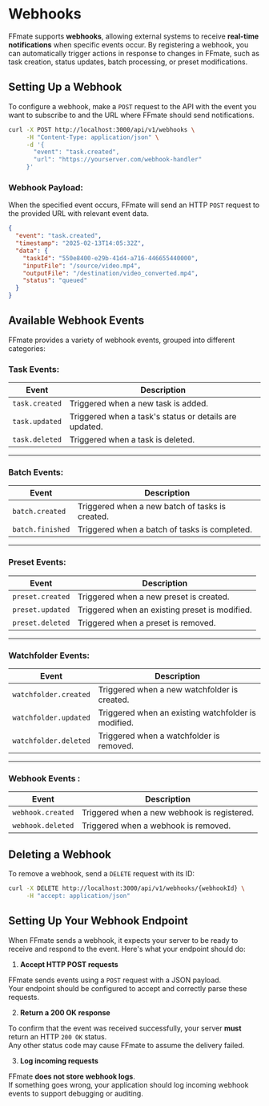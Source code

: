 # Webhooks

FFmate supports **webhooks**, allowing external systems to receive **real-time notifications** when specific events occur. By registering a webhook, you can automatically trigger actions in response to changes in FFmate, such as task creation, status updates, batch processing, or preset modifications.

## Setting Up a Webhook  

To configure a webhook, make a `POST` request to the API with the event you want to subscribe to and the URL where FFmate should send notifications.

```sh
curl -X POST http://localhost:3000/api/v1/webhooks \
     -H "Content-Type: application/json" \
     -d '{
       "event": "task.created",
       "url": "https://yourserver.com/webhook-handler"
     }'
```

### Webhook Payload:
When the specified event occurs, FFmate will send an HTTP `POST` request to the provided URL with relevant event data.

```json
{
  "event": "task.created",
  "timestamp": "2025-02-13T14:05:32Z",
  "data": {
    "taskId": "550e8400-e29b-41d4-a716-446655440000",
    "inputFile": "/source/video.mp4",
    "outputFile": "/destination/video_converted.mp4",
    "status": "queued"
  }
}
```

## Available Webhook Events  

FFmate provides a variety of webhook events, grouped into different categories:

### Task Events:

| Event              | Description |
|--------------------|-------------|
| `task.created`    | Triggered when a new task is added. |
| `task.updated`    | Triggered when a task's status or details are updated. |
| `task.deleted`    | Triggered when a task is deleted. |

---

### Batch Events:

| Event              | Description |
|--------------------|-------------|
| `batch.created`   | Triggered when a new batch of tasks is created. |
| `batch.finished`  | Triggered when a batch of tasks is completed. |

---

### Preset Events:

| Event              | Description |
|--------------------|-------------|
| `preset.created`  | Triggered when a new preset is created. |
| `preset.updated`  | Triggered when an existing preset is modified. |
| `preset.deleted`  | Triggered when a preset is removed. |

---

### Watchfolder Events:
| Event                  | Description |
|------------------------|-------------|
| `watchfolder.created`  | Triggered when a new watchfolder is created. |
| `watchfolder.updated`  | Triggered when an existing watchfolder is modified. |
| `watchfolder.deleted`  | Triggered when a watchfolder is removed. |

---

### Webhook Events :

| Event              | Description |
|--------------------|-------------|
| `webhook.created` | Triggered when a new webhook is registered. |
| `webhook.deleted` | Triggered when a webhook is removed. |


## Deleting a Webhook  

To remove a webhook, send a `DELETE` request with its ID:

```sh
curl -X DELETE http://localhost:3000/api/v1/webhooks/{webhookId} \
     -H "accept: application/json"
```


## Setting Up Your Webhook Endpoint

When FFmate sends a webhook, it expects your server to be ready to receive and respond to the event. Here's what your endpoint should do:

1. **Accept HTTP POST requests**

FFmate sends events using a `POST` request with a JSON payload.  
Your endpoint should be configured to accept and correctly parse these requests.

2. **Return a 200 OK response**

To confirm that the event was received successfully, your server **must** return an HTTP `200 OK` status.  
Any other status code may cause FFmate to assume the delivery failed.

3. **Log incoming requests**

FFmate **does not store webhook logs**.  
If something goes wrong, your application should log incoming webhook events to support debugging or auditing.